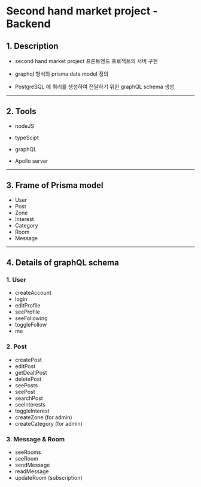 # Second hand market project - Backend

## 1. Description

- second hand market project 프론트엔드 프로젝트의 서버 구현

- graphql 형식의 prisma data model 정의

- PostgreSQL 에 쿼리를 생성하여 전달하기 위한 graphQL schema 생성

---

## 2. Tools

- nodeJS
- typeScipt
- graphQL

- Apollo server

---

## 3. Frame of Prisma model

- User
- Post
- Zone
- Interest
- Category
- Room
- Message

---

## 4. Details of graphQL schema

### 1. User

- createAccount
- login
- editProfile
- seeProfile
- seeFollowing
- toggleFollow
- me

### 2. Post

- createPost
- editPost
- getDealtPost
- deletePost
- seePosts
- seePost
- searchPost
- seeInterests
- toggleInterest
- createZone (for admin)
- createCategory (for admin)

### 3. Message & Room

- seeRooms
- seeRoom
- sendMessage
- readMessage
- updateRoom (subscription)
